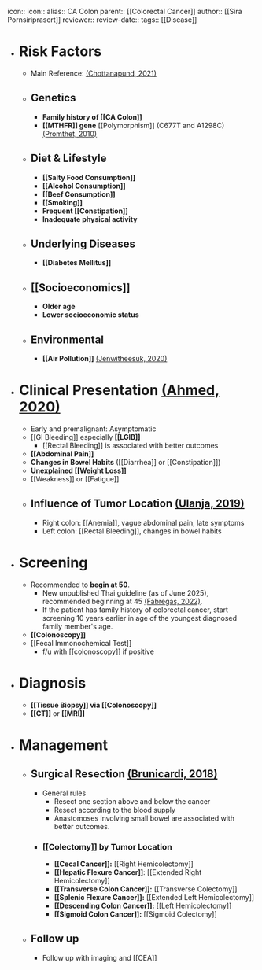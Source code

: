 icon:: 
icon::
alias:: CA Colon
parent:: [[Colorectal Cancer]] 
author:: [[Sira Pornsiriprasert]] 
reviewer::
review-date::
tags:: [[Disease]]

- # Risk Factors
	- Main Reference: [(Chottanapund, 2021)]([[References/chottanapundModifiableFactorsColon2021]])
	- ## Genetics
		- **Family history of [[CA Colon]]**
		- **[[MTHFR]] gene** [[Polymorphism]] (C677T and A1298C) [(Promthet, 2010)]([[References/promthetRiskFactorsColon2010]])
	- ## Diet & Lifestyle
		- **[[Salty Food Consumption]]**
		- **[[Alcohol Consumption]]**
		- **[[Beef Consumption]]**
		- **[[Smoking]]**
		- **Frequent [[Constipation]]**
		- **Inadequate physical activity**
	- ## Underlying Diseases
		- **[[Diabetes Mellitus]]**
	- ## [[Socioeconomics]]
		- **Older age**
		- **Lower socioeconomic status**
	- ## Environmental
		- **[[Air Pollution]]** [(Jenwitheesuk, 2020)]([[References/jenwitheesukAccumulatedAmbientAir2020]])
- # Clinical Presentation [(Ahmed, 2020)]([[References/ahmedColonCancerClinicians2020]])
	- Early and premalignant: Asymptomatic
	- [[GI Bleeding]] especially **[[LGIB]]**
		- [[Rectal Bleeding]] is associated with better outcomes
	- **[[Abdominal Pain]]**
	- **Changes in Bowel Habits** ([[Diarrhea]] or [[Constipation]])
	- **Unexplained [[Weight Loss]]**
	- [[Weakness]] or [[Fatigue]]
	- ## Influence of Tumor Location [(Ulanja, 2019)]([[References/ulanjaColonCancerSidedness2019]])
		- Right colon: [[Anemia]], vague abdominal pain, late symptoms
		- Left colon: [[Rectal Bleeding]], changes in bowel habits
- # Screening
	- Recommended to **begin at 50**.
		- New unpublished Thai guideline (as of June 2025), recommended beginning at 45 [(Fabregas, 2022)]([[References/fabregasClinicalUpdatesColon2022]]).
		- If the patient has family history of colorectal cancer, start screening 10 years earlier in age of the youngest diagnosed family member's age.
	- **[[Colonoscopy]]**
	- [[Fecal Immonochemical Test]]
		- f/u with [[colonoscopy]] if positive
- # Diagnosis
	- **[[Tissue Biopsy]] via [[Colonoscopy]]**
	- **[[CT]]** or **[[MRI]]**
- # Management
	- ## Surgical Resection [(Brunicardi, 2018)]([[References/brunicardiSchwartzsPrinciplesSurgery2018]])
		- General rules
			- Resect one section above and below the cancer
			- Resect according to the blood supply
			- Anastomoses involving small bowel are associated with better outcomes.
		- ### [[Colectomy]] by Tumor Location
			- **[[Cecal Cancer]]:** [[Right Hemicolectomy]]
			- **[[Hepatic Flexure Cancer]]**: [[Extended Right Hemicolectomy]]
			- **[[Transverse Colon Cancer]]:** [[Transverse Colectomy]]
			- **[[Splenic Flexure Cancer]]:** [[Extended Left Hemicolectomy]]
			- **[[Descending Colon Cancer]]:** [[Left Hemicolectomy]]
			- **[[Sigmoid Colon Cancer]]:** [[Sigmoid Colectomy]]
	- ## Follow up
		- Follow up with imaging and [[CEA]]